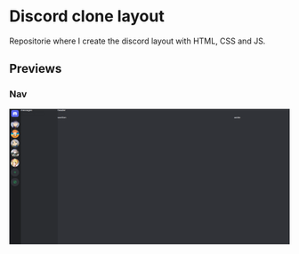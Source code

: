 # Discord clone layout

Repositorie where I create the discord layout with HTML, CSS and JS.

## Previews

### Nav

![Discord layout nav preview](./previews-gh/discord-layout-nav.png)
